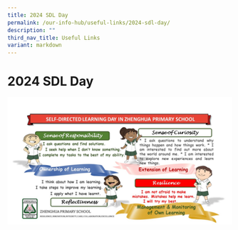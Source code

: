 ```yaml
---
title: 2024 SDL Day
permalink: /our-info-hub/useful-links/2024-sdl-day/
description: ""
third_nav_title: Useful Links
variant: markdown
---
```

# 2024 SDL Day
<a href="https://sites.google.com/moe.edu.sg/zhpssdl"><img src="/images/Our%20info%20hub/sdl%20infographic.jpg"></a>